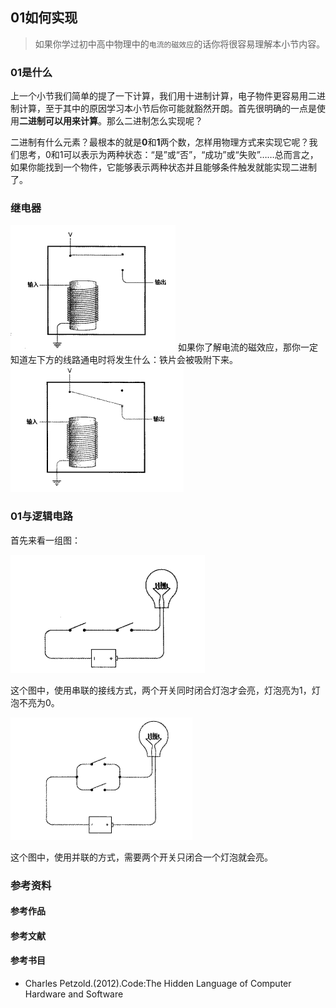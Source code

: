 ## 01如何实现



> 如果你学过初中高中物理中的`电流的磁效应`的话你将很容易理解本小节内容。



### 01是什么

上一个小节我们简单的提了一下计算，我们用十进制计算，电子物件更容易用二进制计算，至于其中的原因学习本小节后你可能就豁然开朗。首先很明确的一点是使用**二进制可以用来计算**。那么二进制怎么实现呢？



二进制有什么元素？最根本的就是**0**和**1**两个数，怎样用物理方式来实现它呢？我们思考，0和1可以表示为两种状态：“是”或“否”，“成功”或“失败”……总而言之，如果你能找到一个物件，它能够表示两种状态并且能够条件触发就能实现二进制了。

### 继电器

![](/pics/zero-one0.png)
如果你了解电流的磁效应，那你一定知道左下方的线路通电时将发生什么：铁片会被吸附下来。
![](/pics/zero-one3.png)

### 01与逻辑电路
首先来看一组图：

![](/pics/zero-one1.png)

这个图中，使用串联的接线方式，两个开关同时闭合灯泡才会亮，灯泡亮为1，灯泡不亮为0。

![](/pics/zero-one2.png)

这个图中，使用并联的方式，需要两个开关只闭合一个灯泡就会亮。





### 参考资料

#### 参考作品

#### 参考文献

#### 参考书目

- Charles Petzold.(2012).Code:The Hidden Language of Computer Hardware and Software
